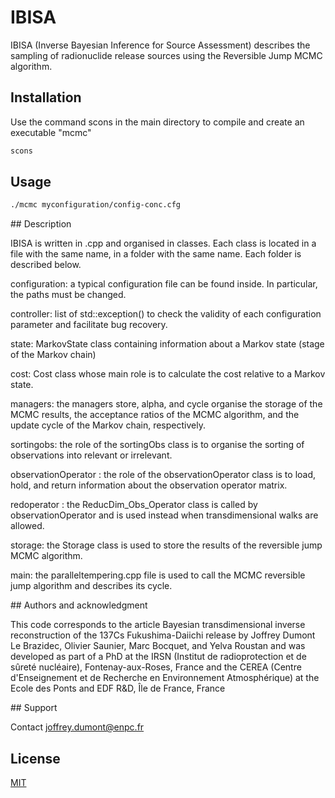 # IBISA

IBISA (Inverse Bayesian Inference for Source Assessment) describes the sampling of radionuclide release sources using the Reversible Jump MCMC algorithm.

## Installation

Use the command
scons
in the main directory to compile and create an executable "mcmc"

```bash
scons
```

## Usage

```bash
./mcmc myconfiguration/config-conc.cfg
```

## Description

IBISA is written in .cpp and organised in classes.
Each class is located in a file with the same name, in a folder with the same name.
Each folder is described below.

configuration: a typical configuration file can be found inside. In particular, the paths must be changed.

controller: list of std::exception() to check the validity of each configuration parameter and facilitate bug recovery.

state: MarkovState class containing information about a Markov state (stage of the Markov chain)

cost: Cost class whose main role is to calculate the cost relative to a Markov state.

managers: the managers store, alpha, and cycle organise the storage of the MCMC results, the acceptance ratios of the MCMC algorithm, and the update cycle of the Markov chain, respectively.

sortingobs: the role of the sortingObs class is to organise the sorting of observations into relevant or irrelevant.

observationOperator : the role of the observationOperator class is to load, hold, and return information about the observation operator matrix.

redoperator : the ReducDim_Obs_Operator class is called by observationOperator and is used instead when transdimensional walks are allowed.

storage: the Storage class is used to store the results of the reversible jump MCMC algorithm.

main: the paralleltempering.cpp file is used to call the MCMC reversible jump algorithm and describes its cycle.


## Authors and acknowledgment

This code corresponds to the article 
Bayesian transdimensional inverse reconstruction of the 137Cs Fukushima-Daiichi release
by Joffrey Dumont Le Brazidec, Olivier Saunier, Marc Bocquet, and Yelva Roustan
and was developed as part of a PhD at 
the IRSN (Institut de radioprotection et de sûreté nucléaire), Fontenay-aux-Roses, France
and the CEREA (Centre d'Enseignement et de Recherche en Environnement Atmosphérique) at the Ecole des Ponts and EDF R&D, Île de France, France

## Support

Contact joffrey.dumont@enpc.fr

## License

[MIT](https://choosealicense.com/licenses/mit/)
